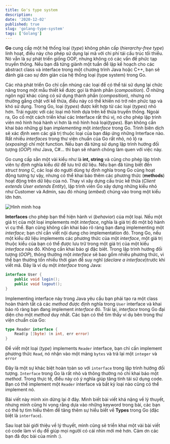 ```yaml
---
title: Go's type system
description:
date: '2020-12-02'
published: true
slug: 'golang-type-system'
tags: ['Golang']
---
```


**Go** cung cấp một hệ thống loại (*type*) không phân cấp (*hierarchy-free type*) linh hoạt, điều này cho phép sử dụng lại mã với chi phí tái cấu trúc tối thiểu. Nó vẫn là sự phát triển giống OOP, nhưng không có các vấn đề phức tạp truyền thống. Nếu bạn đã từng giành một tuần để lập kế hoạch cho các abstract class và interface trong một chương trình Java hoặc C++, bạn sẽ đánh giá cao sự đơn giản của hệ thống loại (type system) trong Go.

Các nhà phát triển Go chỉ cần nhúng các loại để có thể tái sử dụng lại chức năng trong một mẫu thiết kế được gọi là thành phần (*composition*). Ở những ngôn ngữ khác cũng có sử dụng thành phần (*composition*), nhưng nó thường gắng chặt với kế thừa, điều này có thể khiến nó trở nên phức tạp và khó sử dụng. Trong Go, loại (*types*) được kết hợp từ các loại (*types*) nhỏ hơn. Trái ngược với các loại mô hình dựa trên kế thừa truyền thống. Ngoài ra, Go cố một cách triển khai các Interface rất thú vị, nó cho phép lập trình viên mô hình hoá hành vi hơn là mô hình hoá loại(*types*). Bạn không cần khai báo những gì bạn *implementing* một *interface* trong Go. Trình biên dịch sẽ xác định xem các giá trị thuộc loại của bạn đáp ứng những Interface nào. Rất nhiều *interfaces* trong thư viện chuẩn của Go rất nhỏ, nó lộ ra (*exposing*) chỉ một function. Nếu bạn đã từng sử dụng lập trình hướng đối tượng (*OOP*) như Java, C#... thì bạn sẽ nhanh chóng làm quen với việc này.

Go cung cấp sẵn một vài kiểu như là **int, string** và cũng cho phép lập trình viên tự định nghĩa kiểu dữ để lưu trữ dữ liệu. Nếu bạn đã từng biết đến *struct trong C*, các loại do người dùng tự định nghĩa trong Go cũng hoạt động tương tự vậy, nhưng có thể khai báo thêm các phương thức (**methods**) hoạt động trên dữ liệu của nó. Thay vì xây dựng cấu trúc kế thừa (*Client extends User extends Entity*), lập trình viên Go xây dựng những kiểu nhỏ như Customer và Admin, sau đó nhúng (*embed*) chúng vào trong một kiểu lớn hơn.

![Hình minh hoạ](https://images.viblo.asia/81f7ffee-41bc-4808-bbef-9d66d6d5babc.png)
 
**Interfaces** cho phép bạn thể hiện hành vi (*behavior*) của một loại. Nếu một giá trị của một loại implements một *interface*, nghĩa là giá trị đó một bộ hành vi cụ thể. Bạn cũng không cần khai báo rõ ràng bạn đang implementing một *interface*; bạn chỉ cần viết nội dung cho implementation đó. Trong Go, nếu một kiểu dữ liệu implements các phương thức của một *interface*, một giá trị thuộc kiểu của bạn có thể được lưu trữ trong một giá trị của một kiểu *interface* nào đó. Không cần khai báo gì đặc biêt. Trong lập trình hướng đối tượng (*OOP*), thông thường một *interface* sẽ bao gồm nhiều phương thức, vì thế bạn thường tốn nhiều thời gian để suy nghĩ (*declare a interface*)trước khi viết mã. Đây là ví dụ một *interface* trong Java:
```java
interface User {
    public void login();
    public void logout();
}
```
Implementing interface này trong Java yêu cầu bạn phải tạo ra một class hoàn thành tất cả các *method* được định nghĩa trong ``User`` interface và khai báo rõ ràng bạn đang implement *interface* đó. Trái lại, *interface* trong Go đại diện cho một *method* duy nhất. Các bạn có thể tìm thấy ví dụ bên trong thư viện chuẩn của Go:
```go
type Reader interface {
    Read(p []byte) (n int, err error)
}
```
Để viết một loại (*type*) implements ``Reader`` interface, bạn chỉ cần implement phương thức ``Read``, nó nhận vào một mảng ``bytes`` và trả lại một ``integer`` và ``error``

Đây là một sự khác biệt hoàn toàn so với ``interface`` trong lập trình hướng đối tượng. ``Interface`` trong Go là rất nhỏ và thông thường nó chỉ khai báo một *method*. Trong thực tế, điều này có ý nghĩa giúp tăng tính tái sử dụng code. Bạn có thể implement một ``Reader`` interface và bất kỳ loại nào cũng có thể implement nó.

Bài viết này mình xin dừng lại ở đây. Mình biết bài viết khá nặng về lý thuyết, nhưng mình cũng hi vọng rằng dựa vào những keyword trong bài, các bạn có thể tự tìm hiểu thêm để tăng thêm sự hiểu biết về **Types** trong Go (đặc biệt là ``interface``).

Sau loạt bài giới thiệu về lý thuyết, mình cũng sẽ triển khai một vài bài viết có code làm ví dụ để giúp mọi người có cái nhìn mới mẻ hơn. Cảm ơn các bạn đã đọc bài của mình :).
